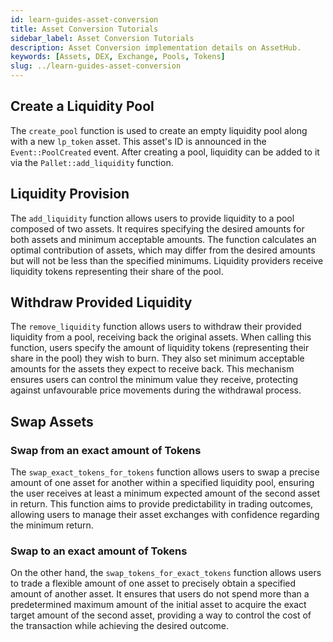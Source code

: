 ```yaml
---
id: learn-guides-asset-conversion
title: Asset Conversion Tutorials
sidebar_label: Asset Conversion Tutorials
description: Asset Conversion implementation details on AssetHub.
keywords: [Assets, DEX, Exchange, Pools, Tokens]
slug: ../learn-guides-asset-conversion
---
```


## Create a Liquidity Pool

The `create_pool` function is used to create an empty liquidity pool along with a new `lp_token`
asset. This asset's ID is announced in the `Event::PoolCreated` event. After creating a pool,
liquidity can be added to it via the `Pallet::add_liquidity` function.

## Liquidity Provision

The `add_liquidity` function allows users to provide liquidity to a pool composed of two assets. It
requires specifying the desired amounts for both assets and minimum acceptable amounts. The function
calculates an optimal contribution of assets, which may differ from the desired amounts but will not
be less than the specified minimums. Liquidity providers receive liquidity tokens representing their
share of the pool.

## Withdraw Provided Liquidity

The `remove_liquidity` function allows users to withdraw their provided liquidity from a pool,
receiving back the original assets. When calling this function, users specify the amount of
liquidity tokens (representing their share in the pool) they wish to burn. They also set minimum
acceptable amounts for the assets they expect to receive back. This mechanism ensures users can
control the minimum value they receive, protecting against unfavourable price movements during the
withdrawal process​.

## Swap Assets

### Swap from an exact amount of Tokens

The `swap_exact_tokens_for_tokens` function allows users to swap a precise amount of one asset for
another within a specified liquidity pool, ensuring the user receives at least a minimum expected
amount of the second asset in return. This function aims to provide predictability in trading
outcomes, allowing users to manage their asset exchanges with confidence regarding the minimum
return.

### Swap to an exact amount of Tokens

On the other hand, the `swap_tokens_for_exact_tokens` function allows users to trade a flexible
amount of one asset to precisely obtain a specified amount of another asset. It ensures that users
do not spend more than a predetermined maximum amount of the initial asset to acquire the exact
target amount of the second asset, providing a way to control the cost of the transaction while
achieving the desired outcome.
